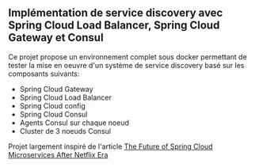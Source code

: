 ## Implémentation de service discovery avec Spring Cloud Load Balancer, Spring Cloud Gateway et Consul ##

Ce projet propose un environnement complet sous docker permettant de tester la mise en oeuvre d'un système de service discovery basé sur les composants suivants:
- Spring Cloud Gateway
- Spring Cloud Load Balancer
- Spring Cloud config
- Spring Cloud Consul
- Agents Consul sur chaque noeud
- Cluster de 3 noeuds Consul 

Projet largement inspiré de l'article [The Future of Spring Cloud Microservices After Netflix Era](https://piotrminkowski.com/2019/04/05/the-future-of-spring-cloud-microservices-after-netflix-era/) 



